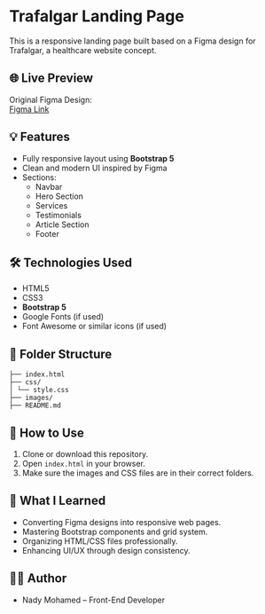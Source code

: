 # Trafalgar Landing Page

This is a responsive landing page built based on a Figma design for Trafalgar, a healthcare website concept.

## 🌐 Live Preview

Original Figma Design:  
[Figma Link](https://www.figma.com/design/5OwCy2c5EKFstgQDK87E2D/trafalgar-landing-page-for-figma--Copy-?node-id=0-1&p=f&t=0by7vyT5J7k7OSwF-0)

## 💡 Features

- Fully responsive layout using **Bootstrap 5**
- Clean and modern UI inspired by Figma
- Sections:
  - Navbar
  - Hero Section
  - Services
  - Testimonials
  - Article Section
  - Footer

## 🛠️ Technologies Used

- HTML5
- CSS3
- **Bootstrap 5**
- Google Fonts (if used)
- Font Awesome or similar icons (if used)

## 📁 Folder Structure
``` trafalgar-landing-page/
├── index.html
├── css/
│ └── style.css
├── images/
├── README.md
```
## 🚀 How to Use

1. Clone or download this repository.
2. Open `index.html` in your browser.
3. Make sure the images and CSS files are in their correct folders.

## 🧠 What I Learned

- Converting Figma designs into responsive web pages.
- Mastering Bootstrap components and grid system.
- Organizing HTML/CSS files professionally.
- Enhancing UI/UX through design consistency.

## 👩‍💻 Author

- Nady Mohamed – Front-End Developer  
 

